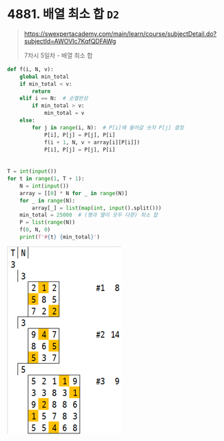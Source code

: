 # 4881. 배열 최소 합 `D2`

> https://swexpertacademy.com/main/learn/course/subjectDetail.do?subjectId=AWOVIc7KqfQDFAWg
>
> 7차시 5일차 - 배열 최소 합

```python
def f(i, N, v):
    global min_total
    if min_total < v:
        return
    elif i == N:  # 순열완성
        if min_total > v:
            min_total = v
    else:
        for j in range(i, N):  # P[i]에 들어갈 숫자 P[j] 결정
            P[i], P[j] = P[j], P[i]
            f(i + 1, N, v + array[i][P[i]])
            P[i], P[j] = P[j], P[i]


T = int(input())
for t in range(1, T + 1):
    N = int(input())
    array = [[0] * N for _ in range(N)]
    for _ in range(N):
        array[_] = list(map(int, input().split()))
    min_total = 25000  # (행과 열이 모두 다른) 최소 합
    P = list(range(N))
    f(0, N, 0)
    print(f'#{t} {min_total}')
```

![4881](README.assets/4881.png)